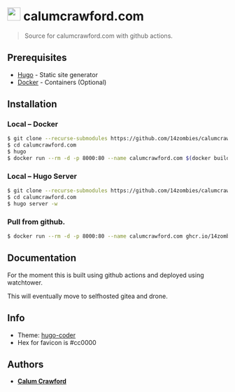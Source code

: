 # <img src="https://calumcrawford.com/img/apple-touch-icon.png" alt="calumcrawford.com logo" height=30 /> calumcrawford.com

> Source for calumcrawford.com with github actions.

## Prerequisites
* [Hugo](https://gohugo.io/) - Static site generator
* [Docker](https://docker.com) - Containers (Optional)

## Installation
### Local – Docker
```zsh
$ git clone --recurse-submodules https://github.com/14zombies/calumcrawford.com
$ cd calumcrawford.com
$ hugo
$ docker run --rm -d -p 8000:80 --name calumcrawford.com $(docker build -q .)
```

### Local – Hugo Server
```zsh
$ git clone --recurse-submodules https://github.com/14zombies/calumcrawford.com
$ cd calumcrawford.com
$ hugo server -w
```

### Pull from github.
```bash
$ docker run --rm -d -p 8000:80 --name calumcrawford.com ghcr.io/14zombies/calumcrawford.com
```

## Documentation

For the moment this is built using github actions and deployed using watchtower.

This will eventually move to selfhosted gitea and drone.

## Info
* Theme: [hugo-coder](https://github.com/luizdepra/hugo-coder)
* Hex for favicon is #cc0000

## Authors
* [**Calum Crawford**](https://calumcrawford.com)
